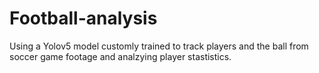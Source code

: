 # Football-analysis

Using a Yolov5 model customly trained to track players and the ball from soccer game footage and analzying player stastistics.
